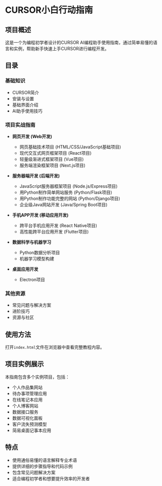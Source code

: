 # CURSOR小白行动指南

## 项目概述
这是一个为编程初学者设计的CURSOR AI编程助手使用指南，通过简单易懂的语言和实例，帮助新手快速上手CURSOR进行编程开发。

## 目录

### 基础知识
- CURSOR简介
- 安装与设置
- 基础界面介绍
- AI助手使用技巧

### 项目实战指南
- **网页开发 (Web开发)**
  - 网页基础技术项目 (HTML/CSS/JavaScript基础项目)
  - 现代交互式网页框架项目 (React项目)
  - 轻量级渐进式框架项目 (Vue项目)
  - 服务端渲染框架项目 (Next.js项目)

- **服务器端开发 (后端开发)**
  - JavaScript服务器框架项目 (Node.js/Express项目)
  - 用Python制作简单网站服务 (Python/Flask项目)
  - 用Python制作功能完整的网站 (Python/Django项目)
  - 企业级Java网站开发 (Java/Spring Boot项目)

- **手机APP开发 (移动应用开发)**
  - 跨平台手机应用开发 (React Native项目)
  - 高性能跨平台应用开发 (Flutter项目)

- **数据科学与机器学习**
  - Python数据分析项目
  - 机器学习模型构建

- **桌面应用开发**
  - Electron项目

### 其他资源
- 常见问题与解决方案
- 进阶技巧
- 资源与社区

## 使用方法
打开`index.html`文件在浏览器中查看完整教程内容。

## 项目实例展示
本指南包含多个实例项目，包括：
- 个人作品集网站
- 待办事项管理应用
- 在线笔记本应用
- 个人博客网站
- 数据接口服务
- 数据可视化面板
- 客户流失预测模型
- 简易桌面记事本应用

## 特点
- 使用通俗易懂的语言解释专业术语
- 提供详细的步骤指导和代码示例
- 包含常见问题解决方案
- 适合编程初学者和想要提升效率的开发者 